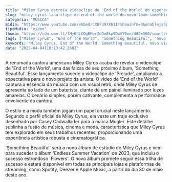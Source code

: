 ```yaml
---
title: "Miley Cyrus estreia videoclipe de 'End of the World' do esperado álbum 'Something Beautiful'"
slug: "miley-cyrus-lana-clipe-de-end-of-the-world-do-novo-lbum-something-beautiful"
categoria: "MÚSICA"
midia: "https://www.youtube.com/embed/CXBFU97X61I?showinfo=0&enablejsapi=1"
tipoMidia: "video"
thumb: "https://cdn.ome.lt/fMyKhLCQgBHorZdOo8kp9DwVY9w=/480x360/smart/extras/conteudos/Miley-Cyrus-End-Of-The-World-Video.webp"
tags: ["Miley Cyrus", "End of the World", "Something Beautiful", "novo videoclipe", "álbum 2023", "moda e música", "Casey Cadwallader", "Mugler"]
keywords: "Miley Cyrus, End of the World, Something Beautiful, novo videoclipe, álbum 2023, moda e música, Casey Cadwallader, Mugler"
data: "2025-04-04T18:13:42.268Z"
---
```


A renomada cantora americana Miley Cyrus acaba de revelar o videoclipe de 'End of the World', uma das faixas de seu próximo álbum, 'Something Beautiful'. Esse lançamento sucede o videoclipe de 'Prelude', ampliando a expectativa para o novo projeto da artista. O vídeo de 'End of the World' captura a essência da música com um visual retrô, onde Miley Cyrus se apresenta ao lado de um baterista, diante de um painel iluminado por luzes amarelas. O cenário simples, porém cativante, complementa a performance envolvente da cantora.

O estilo e a moda também jogam um papel crucial neste lançamento. Segundo o perfil oficial de Miley Cyrus, ela veste um traje exclusivo desenhado por Casey Cadwallader para a marca Mugler. Este detalhe sublinha a fusão de música, cinema e moda, característica que Miley Cyrus tem explorado em seus trabalhos recentes, proporcionando uma experiência artística robusta e cinematográfica.

'Something Beautiful' será o nono álbum de estúdio de Miley Cyrus e vem para suceder o álbum 'Endless Summer Vacation' de 2023, que incluiu o sucesso estrondoso 'Flowers'. O novo álbum promete seguir essa trilha de sucesso e estará disponível em todas as principais lojas e plataformas de streaming, como Spotify, Deezer e Apple Music, a partir do dia 30 de maio deste ano.
